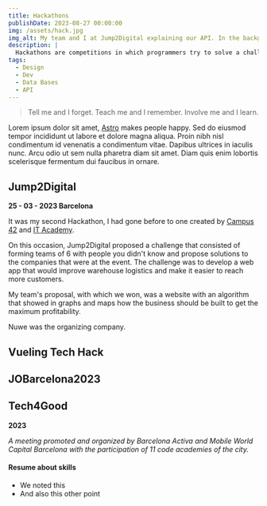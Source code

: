 ```yaml
---
title: Hackathons
publishDate: 2023-08-27 00:00:00
img: /assets/hack.jpg
img_alt: My team and I at Jump2Digital explaining our API. In the background, you can see a diagram of MongoDB.
description: |
  Hackathons are competitions in which programmers try to solve a challenge in less than a day.
tags:
  - Design
  - Dev
  - Data Bases
  - API
---
```




> Tell me and I forget. Teach me and I remember. Involve me and I learn.

Lorem ipsum dolor sit amet, <a href="https://astro.build/">Astro</a> makes people happy. Sed do eiusmod tempor incididunt ut labore et dolore magna aliqua. Proin nibh nisl condimentum id venenatis a condimentum vitae. Dapibus ultrices in iaculis nunc. Arcu odio ut sem nulla pharetra diam sit amet. Diam quis enim lobortis scelerisque fermentum dui faucibus in ornare.

## Jump2Digital
**25 - 03 - 2023 Barcelona**

It was my second Hackathon, I had gone before to one created by <a href="https://www.fundaciontelefonica.com/empleabilidad/campus-42/">Campus 42</a> and <a href="https://www.barcelonactiva.cat/es/itacademy">IT Academy</a>.

On this occasion, Jump2Digital proposed a challenge that consisted of forming teams of 6 with people you didn't know and propose solutions to the companies that were at the event. The challenge was to develop a web app that would improve warehouse logistics and make it easier to reach more customers.

My team's proposal, with which we won, was a website with an algorithm that showed in graphs and maps how the business should be built to get the maximum profitability.

Nuwe was the organizing company.


## Vueling Tech Hack

## JOBarcelona2023

## Tech4Good
**2023**

_A meeting promoted and organized by Barcelona Activa and Mobile World Capital Barcelona with the participation of 11 code academies of the city._



#### Resume about skills

- We noted this
- And also this other point
